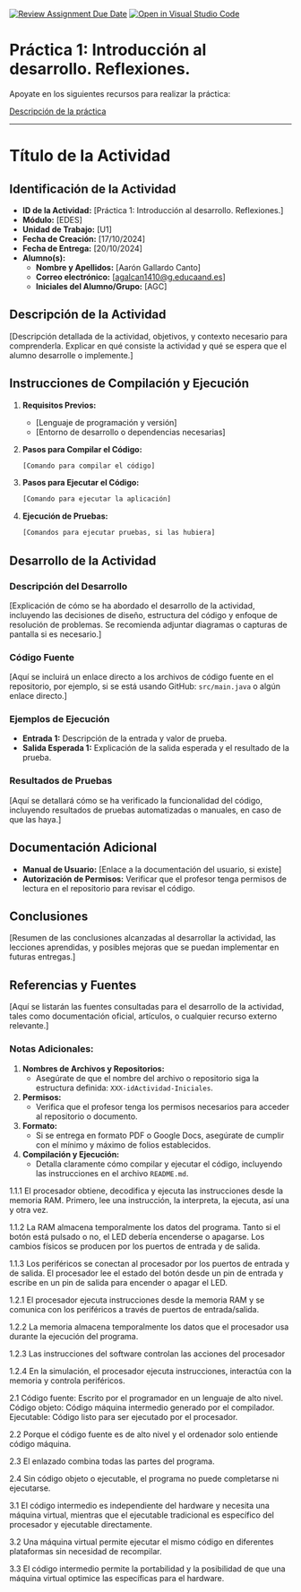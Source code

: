 [![Review Assignment Due Date](https://classroom.github.com/assets/deadline-readme-button-22041afd0340ce965d47ae6ef1cefeee28c7c493a6346c4f15d667ab976d596c.svg)](https://classroom.github.com/a/Z6NE2ogx)
[![Open in Visual Studio Code](https://classroom.github.com/assets/open-in-vscode-2e0aaae1b6195c2367325f4f02e2d04e9abb55f0b24a779b69b11b9e10269abc.svg)](https://classroom.github.com/online_ide?assignment_repo_id=16551706&assignment_repo_type=AssignmentRepo)
# Práctica 1: Introducción al desarrollo. Reflexiones.

Apoyate en los siguientes recursos para realizar la práctica:

[Descripción de la práctica](https://revilofe.github.io/section3/u01/practica/EDES-U1.-Practica010/)


---

# Título de la Actividad

## Identificación de la Actividad
- **ID de la Actividad:** [Práctica 1: Introducción al desarrollo. Reflexiones.]
- **Módulo:** [EDES]
- **Unidad de Trabajo:** [U1]
- **Fecha de Creación:** [17/10/2024]
- **Fecha de Entrega:** [20/10/2024]
- **Alumno(s):** 
  - **Nombre y Apellidos:** [Aarón Gallardo Canto]
  - **Correo electrónico:** [agalcan1410@g.educaand.es]
  - **Iniciales del Alumno/Grupo:** [AGC]

## Descripción de la Actividad
[Descripción detallada de la actividad, objetivos, y contexto necesario para comprenderla. Explicar en qué consiste la actividad y qué se espera que el alumno desarrolle o implemente.]

## Instrucciones de Compilación y Ejecución
1. **Requisitos Previos:**
   - [Lenguaje de programación y versión]
   - [Entorno de desarrollo o dependencias necesarias]

2. **Pasos para Compilar el Código:**
   ```bash
   [Comando para compilar el código]
   ```

3. **Pasos para Ejecutar el Código:**
   ```bash
   [Comando para ejecutar la aplicación]
   ```

4. **Ejecución de Pruebas:**
   ```bash
   [Comandos para ejecutar pruebas, si las hubiera]
   ```

## Desarrollo de la Actividad
### Descripción del Desarrollo
[Explicación de cómo se ha abordado el desarrollo de la actividad, incluyendo las decisiones de diseño, estructura del código y enfoque de resolución de problemas. Se recomienda adjuntar diagramas o capturas de pantalla si es necesario.]

### Código Fuente
[Aquí se incluirá un enlace directo a los archivos de código fuente en el repositorio, por ejemplo, si se está usando GitHub: `src/main.java` o algún enlace directo.]

### Ejemplos de Ejecución
- **Entrada 1:** Descripción de la entrada y valor de prueba.
- **Salida Esperada 1:** Explicación de la salida esperada y el resultado de la prueba.

### Resultados de Pruebas
[Aquí se detallará cómo se ha verificado la funcionalidad del código, incluyendo resultados de pruebas automatizadas o manuales, en caso de que las haya.]

## Documentación Adicional
- **Manual de Usuario:** [Enlace a la documentación del usuario, si existe]
- **Autorización de Permisos:** Verificar que el profesor tenga permisos de lectura en el repositorio para revisar el código.

## Conclusiones
[Resumen de las conclusiones alcanzadas al desarrollar la actividad, las lecciones aprendidas, y posibles mejoras que se puedan implementar en futuras entregas.]

## Referencias y Fuentes
[Aquí se listarán las fuentes consultadas para el desarrollo de la actividad, tales como documentación oficial, artículos, o cualquier recurso externo relevante.]

### Notas Adicionales:
1. **Nombres de Archivos y Repositorios:**
   - Asegúrate de que el nombre del archivo o repositorio siga la estructura definida: `XXX-idActividad-Iniciales`.
2. **Permisos:**
   - Verifica que el profesor tenga los permisos necesarios para acceder al repositorio o documento.
3. **Formato:**
   - Si se entrega en formato PDF o Google Docs, asegúrate de cumplir con el mínimo y máximo de folios establecidos.
4. **Compilación y Ejecución:**
   - Detalla claramente cómo compilar y ejecutar el código, incluyendo las instrucciones en el archivo `README.md`.

1.1.1 El procesador obtiene, decodifica y ejecuta las instrucciones desde la memoria RAM. Primero, lee una instrucción, la interpreta, la ejecuta, así una y otra vez.

1.1.2 La RAM almacena temporalmente los datos del programa. Tanto si el botón está pulsado o no, el LED debería encenderse o apagarse. Los cambios físicos se producen por los puertos de entrada y de salida.

1.1.3 Los periféricos se conectan al procesador por los puertos de entrada y de salida. El procesador lee el estado del botón desde un pin de entrada y escribe en un pin de salida para encender o apagar el LED.

1.2.1 El procesador ejecuta instrucciones desde la memoria RAM y se comunica con los periféricos a través de puertos de entrada/salida.

1.2.2 La memoria almacena temporalmente los datos que el procesador usa durante la ejecución del programa.

1.2.3 Las instrucciones del software controlan las acciones del procesador

1.2.4 En la simulación, el procesador ejecuta instrucciones, interactúa con la memoria y controla periféricos.

2.1 Código fuente: Escrito por el programador en un lenguaje de alto nivel.
Código objeto: Código máquina intermedio generado por el compilador.
Ejecutable: Código listo para ser ejecutado por el procesador.

2.2 Porque el código fuente es de alto nivel y el ordenador solo entiende código máquina.

2.3 El enlazado combina todas las partes del programa.

2.4 Sin código objeto o ejecutable, el programa no puede completarse ni ejecutarse.

3.1 El código intermedio es independiente del hardware y necesita una máquina virtual, mientras que el ​​ejecutable tradicional es específico del procesador y ejecutable directamente.

3.2 Una máquina virtual permite ejecutar el mismo código en diferentes plataformas sin necesidad de recompilar.

3.3 El código intermedio permite la portabilidad y la posibilidad de que una máquina virtual optimice las específicas para el hardware.